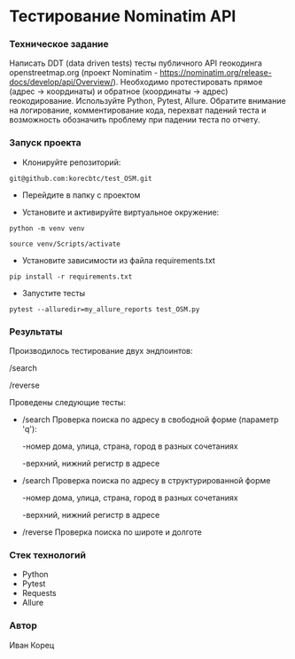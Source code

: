 # Тестирование Nominatim API
### Техническое задание
Написать DDT (data driven tests) тесты публичного API геокодинга openstreetmap.org
(проект Nominatim - https://nominatim.org/release-docs/develop/api/Overview/).
Необходимо протестировать прямое (адрес -> координаты) и обратное (координаты -> адрес) геокодирование.
Используйте Python, Pytest, Allure.
Обратите внимание на логирование, комментирование кода, перехват падений теста и возможность обозначить проблему при падении теста по отчету.
### Запуск проекта

 - Клонируйте репозиторий:
```
git@github.com:korecbtc/test_OSM.git
```
 - Перейдите в папку с проектом

 - Установите и активируйте виртуальное окружение:
```
python -m venv venv

source venv/Scripts/activate
```

 - Установите зависимости из файла requirements.txt

``` 
pip install -r requirements.txt
```
- Запустите тесты
```
pytest --alluredir=my_allure_reports test_OSM.py
```
### Результаты
Производилось тестирование двух эндпоинтов:

/search

/reverse

Проведены следующие тесты:
- /search Проверка поиска по адресу в свободной форме (параметр 'q'):

  -номер дома, улица, страна, город в разных сочетаниях
  
  -верхний, нижний регистр в адресе
- /search Проверка поиска по адресу в структурированной форме

  -номер дома, улица, страна, город в разных сочетаниях

  -верхний, нижний регистр в адресе

- /reverse Проверка поиска по широте и долготе

### Стек технологий
- Python
- Pytest
- Requests
- Allure

### Автор

Иван Корец
